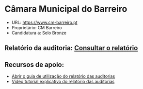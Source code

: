 # Câmara Municipal do Barreiro
- URL: https://www.cm-barreiro.pt
- Proprietário: CM Barreiro
- Candidatura a: Selo Bronze

## Relatório da auditoria: [Consultar o relatório](https://unidade-acesso.github.io/report_002/report_002.html)

## Recursos de apoio:
- [Abrir o guia de utilização do relatório das auditorias]([https://unidade-acesso.github.io/report_002/guia-utilizacao-relatorio-auditoria.html](https://unidade-acesso.github.io/reports/guia-utilizacao-relatorio-auditoria.html))
- [Video tutorial explicativo do relatório das auditorias]([https://unidade-acesso.github.io/report_002/guia-utilizacao-relatorio-auditoria.html](https://unidade-acesso.github.io/reports/guia-utilizacao-relatorio-auditoria.html))
